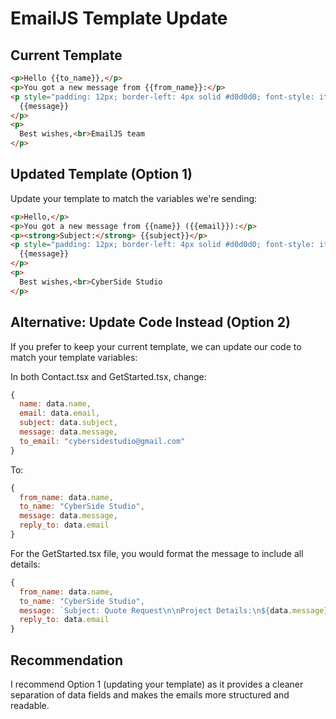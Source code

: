 # EmailJS Template Update

## Current Template
```html
<p>Hello {{to_name}},</p>
<p>You got a new message from {{from_name}}:</p>
<p style="padding: 12px; border-left: 4px solid #d0d0d0; font-style: italic;">
  {{message}}
</p>
<p>
  Best wishes,<br>EmailJS team
</p>
```

## Updated Template (Option 1)
Update your template to match the variables we're sending:

```html
<p>Hello,</p>
<p>You got a new message from {{name}} ({{email}}):</p>
<p><strong>Subject:</strong> {{subject}}</p>
<p style="padding: 12px; border-left: 4px solid #d0d0d0; font-style: italic;">
  {{message}}
</p>
<p>
  Best wishes,<br>CyberSide Studio
</p>
```

## Alternative: Update Code Instead (Option 2)
If you prefer to keep your current template, we can update our code to match your template variables:

In both Contact.tsx and GetStarted.tsx, change:
```javascript
{
  name: data.name,
  email: data.email,
  subject: data.subject,
  message: data.message,
  to_email: "cybersidestudio@gmail.com"
}
```

To:
```javascript
{
  from_name: data.name,
  to_name: "CyberSide Studio",
  message: data.message,
  reply_to: data.email
}
```

For the GetStarted.tsx file, you would format the message to include all details:
```javascript
{
  from_name: data.name,
  to_name: "CyberSide Studio",
  message: `Subject: Quote Request\n\nProject Details:\n${data.message}\n\nCompany: ${data.company || 'Not specified'}\nService: ${data.service || 'Not specified'}\nBudget: ${data.budget || 'Not specified'}\n\nContact Email: ${data.email}`,
  reply_to: data.email
}
```

## Recommendation
I recommend Option 1 (updating your template) as it provides a cleaner separation of data fields and makes the emails more structured and readable. 